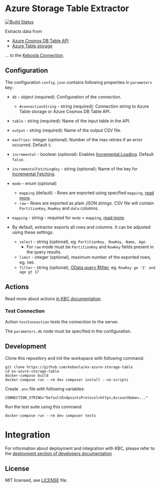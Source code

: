 # Azure Storage Table Extractor

[![Build Status](https://travis-ci.com/keboola/ex-azure-storage-table.svg?branch=master)](https://travis-ci.com/keboola/ex-azure-storage-table)

Extracts data  from
- [Azure Cosmos DB Table API](https://docs.microsoft.com/en-us/azure/cosmos-db/table-introduction)
- [Azure Table storage](https://docs.microsoft.com/en-us/azure/cosmos-db/table-support)

... to the [Keboola Connection](https://www.keboola.com).

## Configuration

The configuration `config.json` contains following properties in `parameters` key: 
- `db` - object (required): Configuration of the connection.
    - `#connectionString` - string (required): Connection string to Azure Table storage or Azure Cosmos DB Table API.
- `table` - string (required): Name of the input table in the API.
- `output` - string (required): Name of the output CSV file.
- `maxTries`- integer (optional): Number of the max retries if an error occurred. Default `5`.
- `incremental` - boolean (optional): Enables [Incremental Loading](https://help.keboola.com/storage/tables/#incremental-loading). Default `false`.
- `incrementalFetchingKey` - string (optional): Name of the key for [Incremental Fetching](https://help.keboola.com/components/extractors/database/#incremental-fetching).
- `mode` - enum (optional)
    - `mapping` (default) - Rows are exported using specified `mapping`, [read more](https://github.com/keboola/php-csvmap).
    - `raw` - Rows are exported as plain JSON strings. CSV file will contain `PartitionKey`, `RowKey` and `data` columns.
- `mapping` - string - required for `mode` = `mapping`, [read more](https://github.com/keboola/php-csvmap).

- By default, extractor exports all rows and columns. It can be adjusted using these settings.
    - `select` - string (optional), eg. `PartitionKey, RowKey, Name, Age`.
       - For `raw` mode must be `PartitionKey` and `RowKey` fields present in the query results.
    - `limit` - integer (optional), maximum number of the exported rows, eg. `500`.   
    - `filter` - string (optional), [OData query $filter](https://docs.microsoft.com/en-us/azure/search/search-query-odata-filter), eg. `RowKey ge '2' and age gt 17`


## Actions

Read more about actions [in KBC documentation](https://developers.keboola.com/extend/common-interface/actions/).

### Test Connection

Action `testConnection` tests the connection to the server.

The `parameters.db` node must be specified in the configuration.

## Development
 
Clone this repository and init the workspace with following command:

```
git clone https://github.com/keboola/ex-azure-storage-table
cd ex-azure-storage-table
docker-compose build
docker-compose run --rm dev composer install --no-scripts
```


Create `.env` file with following variables:
```env
CONNECTION_STRING="DefaultEndpointsProtocol=https;AccountName=..."
```


Run the test suite using this command:

```
docker-compose run --rm dev composer tests
```
 
# Integration

For information about deployment and integration with KBC, please refer to the [deployment section of developers documentation](https://developers.keboola.com/extend/component/deployment/) 

## License

MIT licensed, see [LICENSE](./LICENSE) file.
